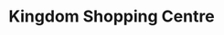 ---
title: "Kingdom Shopping Centre"
url: /glenrothes/kingdom-shopping-centre/
shop: Einkaufszentrum
---